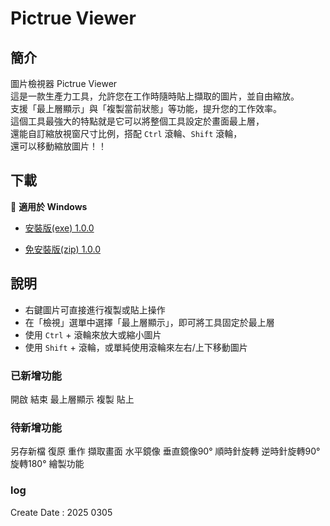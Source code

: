 # Pictrue Viewer

## 簡介

圖片檢視器 Pictrue Viewer  
這是一款生產力工具，允許您在工作時隨時貼上擷取的圖片，並自由縮放。  
支援「最上層顯示」與「複製當前狀態」等功能，提升您的工作效率。  
這個工具最強大的特點就是它可以將整個工具設定於畫面最上層，  
還能自訂縮放視窗尺寸比例，搭配 `Ctrl` 滾輪、`Shift` 滾輪，  
還可以移動縮放圖片！！

## 下載

🔹 **適用於 Windows**

- [安裝版(exe) 1.0.0](https://github.com/youchen624/UniversityProjects/raw/refs/heads/main/release/PictrueViewer/app/%E5%9C%96%E7%89%87%E6%AA%A2%E8%A6%96%E5%99%A8%20Setup%201.0.0.exe)

- [免安裝版(zip) 1.0.0](https://github.com/youchen624/UniversityProjects/raw/refs/heads/main/release/PictrueViewer/app/%E5%9C%96%E7%89%87%E6%AA%A2%E8%A6%96%E5%99%A8%20%E5%85%8D%E8%A3%9D%E7%89%88%201.0.0.zip)

## 說明

- 右鍵圖片可直接進行複製或貼上操作  
- 在「檢視」選單中選擇「最上層顯示」，即可將工具固定於最上層  
- 使用 `Ctrl` + 滾輪來放大或縮小圖片  
- 使用 `Shift` + 滾輪，或單純使用滾輪來左右/上下移動圖片

### 已新增功能

開啟 結束
最上層顯示
複製 貼上

### 待新增功能

另存新檔
復原 重作
擷取畫面
水平鏡像 垂直鏡像90°
順時針旋轉 逆時針旋轉90°
旋轉180°
繪製功能

### log

Create Date : 2025 0305  
